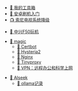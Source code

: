 <!-- docs/_sidebar.md -->

- [🧰 我的工具箱](/zh-cn/home3/readme.md)
- [📱 安卓刷机入门](/zh-cn/home3/安卓刷机入门.md)
- [📺 索尼电视系统降级](/zh-cn/home3/sony.md)
<!-- update on 2025-02-06T08:27:41.335Z -->
- [🍎 中兴F50玩机](zh-cn/home3/中兴F50玩机.md)

<!-- 更新于 2025-01-02T08:35:00.252Z -->
- [📂 magic](zh-cn/home3/magic/)
  - [🍒 Certbot](zh-cn/home3/magic/Certbot.md)
  - [🍇 Hysteria2](zh-cn/home3/magic/Hysteria2.md)
  - [🍓 Nginx](zh-cn/home3/magic/Nginx.md)
  - [🥑 Tinyproxy](zh-cn/home3/magic/Tinyproxy.md)
  - [🌽 VPN：远程办公和科学上网](zh-cn/home3/magic/VPN：远程办公和科学上网.md)

<!-- update on 2025-02-07T09:26:49.994Z -->
- [📂 AIseek](zh-cn/home3/AIseek/)
  - [🥒 ollama记录](zh-cn/home3/AIseek/ollama记录.md)